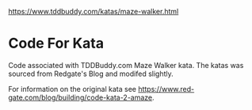 https://www.tddbuddy.com/katas/maze-walker.html

Code For Kata
=========

Code associated with TDDBuddy.com Maze Walker kata.
The katas was sourced from Redgate's Blog and modifed slightly.

For information on the original kata see https://www.red-gate.com/blog/building/code-kata-2-amaze.

